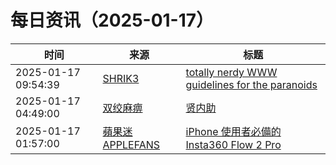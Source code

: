 ﻿# 每日资讯（2025-01-17）

|时间|来源|标题|
|---|---|---|
|2025-01-17 09:54:39|[SHRIK3](https://shrik3.com/index.xml)|[totally nerdy WWW guidelines for the paranoids](https://shrik3.com/post/webfront/)|
|2025-01-17 04:49:00|[双绞麻痹](https://numb.tech/atom.xml)|[贤内助](https://numb.tech/2025/01/17/female/)|
|2025-01-17 01:57:00|[蘋果迷 APPLEFANS](https://applefans.today/feed/)|[iPhone 使用者必備的 Insta360 Flow 2 Pro](https://applefans.today/2025-01-insta360-flow-2-pro-video-reviews/)|
